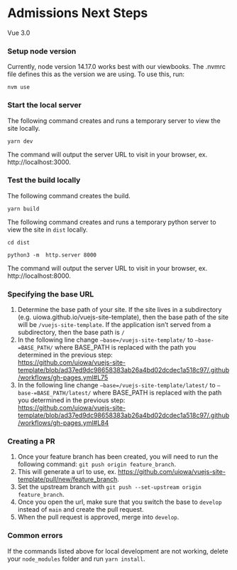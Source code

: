 # Admissions Next Steps
Vue 3.0

### Setup node version
Currently, node version 14.17.0 works best with our viewbooks.
The .nvmrc file defines this as the version we are using.
To use this, run:
```
nvm use
```

### Start the local server
The following command creates and runs a temporary server to view the site locally.
```
yarn dev
```
The command will output the server URL to visit in your browser, ex. http://localhost:3000.

### Test the build locally
The following command creates the build.
```
yarn build
```

The following command creates and runs a temporary python server to view the site in `dist` locally.
```
cd dist
```
```
python3 -m  http.server 8000 
```
The command will output the server URL to visit in your browser, ex. http://localhost:8000.

### Specifying the base URL
1. Determine the base path of your site. If the site lives in a subdirectory (e.g. uiowa.github.io/vuejs-site-template), then the base path of the site will be `/vuejs-site-template`. If the application isn’t served from a subdirectory, then the base path is `/`
2. In the following line change `—base=/vuejs-site-template/` to `—base-=BASE_PATH/` where BASE_PATH is replaced with the path you determined in the previous step:  
https://github.com/uiowa/vuejs-site-template/blob/ad37ed9dc98658383ab26a4bd02dcdec1a518c97/.github/workflows/gh-pages.yml#L75  
3. In the following line change `—base=/vuejs-site-template/latest/` to `—base-=BASE_PATH/latest/` where BASE_PATH is replaced with the path you determined in the previous step:  
https://github.com/uiowa/vuejs-site-template/blob/ad37ed9dc98658383ab26a4bd02dcdec1a518c97/.github/workflows/gh-pages.yml#L84 

### Creating a PR
1. Once your feature branch has been created, you will need to run the following command: `git push origin feature_branch`.
2. This will generate a url to use, ex. https://github.com/uiowa/vuejs-site-template/pull/new/feature_branch. 
3. Set the upstream branch with `git push --set-upstream origin feature_branch`.
4. Once you open the url, make sure that you switch the base to `develop` instead of `main` and create the pull request. 
5. When the pull request is approved, merge into `develop`.

### Common errors
If the commands listed above for local development are not working, delete your `node_modules` folder and run `yarn install`. 
